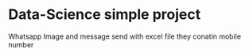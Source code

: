 # Data-Science simple project 
Whatsapp Image and message  send with excel file they conatin mobile number
